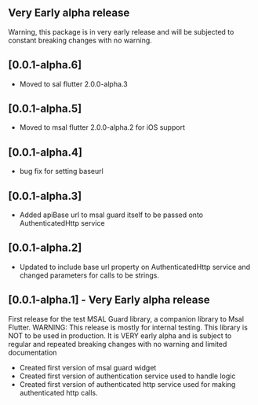 ## Very Early alpha release
Warning, this package is in very early release and will be subjected to constant breaking changes with no warning.
## [0.0.1-alpha.6]
* Moved to sal flutter 2.0.0-alpha.3
## [0.0.1-alpha.5]
* Moved to msal flutter 2.0.0-alpha.2 for iOS support
## [0.0.1-alpha.4]
* bug fix for setting baseurl
## [0.0.1-alpha.3]
* Added apiBase url to msal guard itself to be passed onto AuthenticatedHttp service
## [0.0.1-alpha.2]
* Updated to include base url property on AuthenticatedHttp service and changed parameters for calls to be strings.

## [0.0.1-alpha.1] - Very Early alpha release
First release for the test MSAL Guard library, a companion library to Msal Flutter.
WARNING: This release is mostly for internal testing. This library is NOT to be used in production. It is VERY early alpha and is subject to regular and repeated breaking changes with no warning and limited documentation
* Created first version of msal guard widget
* Created first version of authentication service used to handle logic
* Created first version of authenticated http service used for making authenticated http calls.
